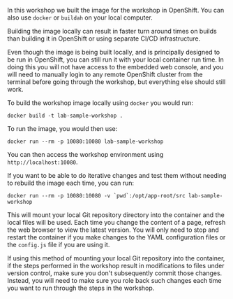 In this workshop we built the image for the workshop in OpenShift. You can also use `docker` or `buildah` on your local computer.

Building the image locally can result in faster turn around times on builds than building it in OpenShift or using separate CI/CD infrastructure.

Even though the image is being built locally, and is principally designed to be run in OpenShift, you can still run it with your local container run time. In doing this you will not have access to the embedded web console, and you will need to manually login to any remote OpenShift cluster from the terminal before going through the workshop, but everything else should still work.

To build the workshop image locally using `docker` you would run:

```
docker build -t lab-sample-workshop .
```

To run the image, you would then use:

```
docker run --rm -p 10080:10080 lab-sample-workshop
```

You can then access the workshop environment using `http://localhost:10080`.

If you want to be able to do iterative changes and test them without needing to rebuild the image each time, you can run:

```
docker run --rm -p 10080:10080 -v `pwd`:/opt/app-root/src lab-sample-workshop
```

This will mount your local Git repository directory into the container and the local files will be used. Each time you change the content of a page, refresh the web browser to view the latest version. You will only need to stop and restart the container if you make changes to the YAML configuration files or the `config.js` file if you are using it.

If using this method of mounting your local Git repository into the container, if the steps performed in the workshop result in modifications to files under version control, make sure you don't subsequently commit those changes. Instead, you will need to make sure you role back such changes each time you want to run through the steps in the workshop.
